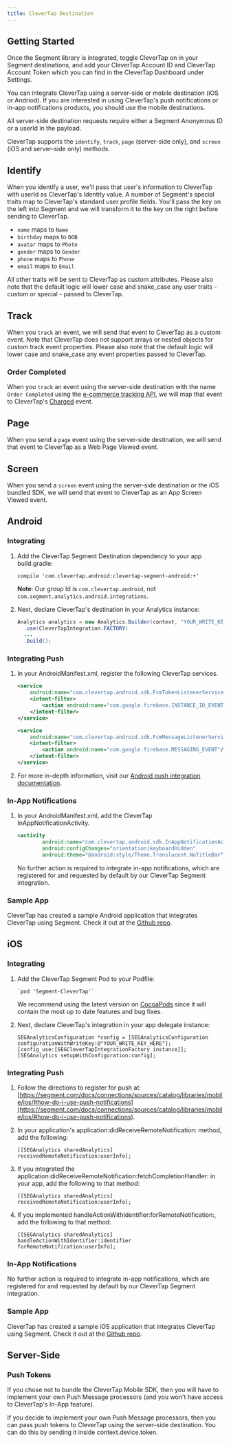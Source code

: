 ```yaml
---
title: CleverTap Destination
---
```


## Getting Started

Once the Segment library is integrated, toggle CleverTap on in your Segment destinations, and add your CleverTap Account ID and CleverTap Account Token which you can find in the CleverTap Dashboard under Settings.

You can integrate CleverTap using a server-side or mobile destination (iOS or Andriod). If you are interested in using CleverTap's push notifications or in-app notifications products, you should use the mobile destinations.

All server-side destination requests require either a Segment Anonymous ID or a userId in the payload.

CleverTap supports the `identify`, `track`, `page` (server-side only), and `screen` (iOS and server-side only) methods.


## Identify

When you identify a user, we'll pass that user's information to CleverTap with userId as CleverTap's Identity value. A number of Segment's special traits map to CleverTap's standard user profile fields.  You'll pass the key on the left into Segment and we will transform it to the key on the right before sending to CleverTap.

- `name` maps to `Name`
- `birthday` maps to `DOB`
- `avatar` maps to `Photo`
- `gender` maps to `Gender`
- `phone` maps to `Phone`
- `email` maps to `Email`

All other traits will be sent to CleverTap as custom attributes. Please also note that the default logic will lower case and snake_case any user traits - custom or special - passed to CleverTap.

## Track

When you `track` an event, we will send that event to CleverTap as a custom event.  Note that CleverTap does not support arrays or nested objects for custom track event properties. Please also note that the default logic will lower case and snake_case any event properties passed to CleverTap.

### Order Completed

When you `track` an event using the server-side destination with the name `Order Completed` using the [e-commerce tracking API](https://segment.com/docs/connections/spec/ecommerce/v2/), we will map that event to CleverTap's [Charged](https://support.clevertap.com/docs/working-with-events.html#recording-customer-purchases) event.

## Page

When you send a `page` event using the server-side destination, we will send that event to CleverTap as a Web Page Viewed event.

## Screen

When you send a `screen` event using the server-side destination or the iOS bundled SDK, we will send that event to CleverTap as an App Screen Viewed event.

## Android

### Integrating

1. Add the CleverTap Segment Destination dependency to your app build.gradle:

    `compile 'com.clevertap.android:clevertap-segment-android:+'`

    **Note**: Our group Id is `com.clevertap.android`, not `com.segment.analytics.android.integrations`.

2. Next, declare CleverTap's destination in your Analytics instance:

   ```java
   Analytics analytics = new Analytics.Builder(context, "YOUR_WRITE_KEY_HERE")
     .use(CleverTapIntegration.FACTORY)
     ...
     .build();
   ```

### Integrating Push

1. In your AndroidManifest.xml, register the following CleverTap services.

    ```xml
    <service
        android:name="com.clevertap.android.sdk.FcmTokenListenerService">
        <intent-filter>
            <action android:name="com.google.firebase.INSTANCE_ID_EVENT"/>
        </intent-filter>
    </service>

    <service
        android:name="com.clevertap.android.sdk.FcmMessageListenerService">
        <intent-filter>
            <action android:name="com.google.firebase.MESSAGING_EVENT"/>
        </intent-filter>
    </service>
    ```

2. For more in-depth information, visit our [Android push integration documentation](https://support.clevertap.com/integration/android-sdk/#push-notification-support).

### In-App Notifications

1. In your AndroidManifest.xml, add the CleverTap InAppNotificationActivity.

    ```xml
    <activity
            android:name="com.clevertap.android.sdk.InAppNotificationActivity"
            android:configChanges="orientation|keyboardHidden"
            android:theme="@android:style/Theme.Translucent.NoTitleBar" />
    ```

    No further action is required to integrate in-app notifications, which are registered for and requested by default by our CleverTap Segment integration.


### Sample App

CleverTap has created a sample Android application that integrates CleverTap using Segment. Check it out at the [Github repo](https://github.com/CleverTap/clevertap-segment-android-example).

## iOS

### Integrating

1. Add the CleverTap Segment Pod to your Podfile:

   ```objc
   `pod 'Segment-CleverTap'`
   ```

   We recommend using the latest version on [CocoaPods](https://cocoapods.org/pods/Segment-CleverTap) since it will contain the most up to date features and bug fixes.

2. Next, declare CleverTap's integration in your app delegate instance:

   ```objc
   SEGAnalyticsConfiguration *config = [SEGAnalyticsConfiguration configurationWithWriteKey:@"YOUR_WRITE_KEY_HERE"];
   [config use:[SEGCleverTapIntegrationFactory instance]];
   [SEGAnalytics setupWithConfiguration:config];
   ```

### Integrating Push

1. Follow the directions to register for push at: [https://segment.com/docs/connections/sources/catalog/libraries/mobile/ios/#how-do-i-use-push-notifications](https://segment.com/docs/connections/sources/catalog/libraries/mobile/ios/#how-do-i-use-push-notifications).

2. In your application's application:didReceiveRemoteNotification: method, add the following:

   `[[SEGAnalytics sharedAnalytics] receivedRemoteNotification:userInfo];`

3. If you integrated the application:didReceiveRemoteNotification:fetchCompletionHandler: in your app, add the following to that method:

   `[[SEGAnalytics sharedAnalytics] receivedRemoteNotification:userInfo];`

4. If you implemented handleActionWithIdentifier:forRemoteNotification:, add the following to that method:

   `[[SEGAnalytics sharedAnalytics] handleActionWithIdentifier:identifier forRemoteNotification:userInfo];`

### In-App Notifications

No further action is required to integrate in-app notifications, which are registered for and requested by default by our CleverTap Segment integration.

### Sample App

CleverTap has created a sample iOS application that integrates CleverTap using Segment. Check it out at the [Github repo](https://github.com/CleverTap/clevertap-segment-ios/tree/master/Example).

## Server-Side

### Push Tokens

If you chose not to bundle the CleverTap Mobile SDK, then you will have to implement your own Push Message processors (and you won't have access to CleverTap's In-App feature).

If you decide to implement your own Push Message processors, then you can pass push tokens to CleverTap using the server-side destination. You can do this by sending it inside context.device.token.
